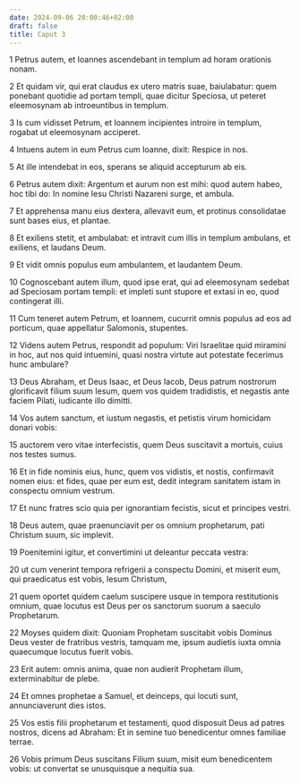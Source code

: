 ```yaml
---
date: 2024-09-06 20:00:46+02:00
draft: false
title: Caput 3
---
```





1 Petrus autem, et Ioannes ascendebant in templum ad horam orationis nonam.

2 Et quidam vir, qui erat claudus ex utero matris suae, baiulabatur: quem ponebant quotidie ad portam templi, quae dicitur Speciosa, ut peteret eleemosynam ab introeuntibus in templum.

3 Is cum vidisset Petrum, et Ioannem incipientes introire in templum, rogabat ut eleemosynam acciperet.

4 Intuens autem in eum Petrus cum Ioanne, dixit: Respice in nos.

5 At ille intendebat in eos, sperans se aliquid accepturum ab eis.

6 Petrus autem dixit: Argentum et aurum non est mihi: quod autem habeo, hoc tibi do: In nomine Iesu Christi Nazareni surge, et ambula.

7 Et apprehensa manu eius dextera, allevavit eum, et protinus consolidatae sunt bases eius, et plantae.

8 Et exiliens stetit, et ambulabat: et intravit cum illis in templum ambulans, et exiliens, et laudans Deum.

9 Et vidit omnis populus eum ambulantem, et laudantem Deum.

10 Cognoscebant autem illum, quod ipse erat, qui ad eleemosynam sedebat ad Speciosam portam templi: et impleti sunt stupore et extasi in eo, quod contingerat illi.

11 Cum teneret autem Petrum, et Ioannem, cucurrit omnis populus ad eos ad porticum, quae appellatur Salomonis, stupentes.

12 Videns autem Petrus, respondit ad populum: Viri Israelitae quid miramini in hoc, aut nos quid intuemini, quasi nostra virtute aut potestate fecerimus hunc ambulare?

13 Deus Abraham, et Deus Isaac, et Deus Iacob, Deus patrum nostrorum glorificavit filium suum Iesum, quem vos quidem tradidistis, et negastis ante faciem Pilati, iudicante illo dimitti.

14 Vos autem sanctum, et iustum negastis, et petistis virum homicidam donari vobis:

15 auctorem vero vitae interfecistis, quem Deus suscitavit a mortuis, cuius nos testes sumus.

16 Et in fide nominis eius, hunc, quem vos vidistis, et nostis, confirmavit nomen eius: et fides, quae per eum est, dedit integram sanitatem istam in conspectu omnium vestrum.

17 Et nunc fratres scio quia per ignorantiam fecistis, sicut et principes vestri.

18 Deus autem, quae praenunciavit per os omnium prophetarum, pati Christum suum, sic implevit.

19 Poenitemini igitur, et convertimini ut deleantur peccata vestra:

20 ut cum venerint tempora refrigerii a conspectu Domini, et miserit eum, qui praedicatus est vobis, Iesum Christum,

21 quem oportet quidem caelum suscipere usque in tempora restitutionis omnium, quae locutus est Deus per os sanctorum suorum a saeculo Prophetarum.

22 Moyses quidem dixit: Quoniam Prophetam suscitabit vobis Dominus Deus vester de fratribus vestris, tamquam me, ipsum audietis iuxta omnia quaecumque locutus fuerit vobis.

23 Erit autem: omnis anima, quae non audierit Prophetam illum, exterminabitur de plebe.

24 Et omnes prophetae a Samuel, et deinceps, qui locuti sunt, annunciaverunt dies istos.

25 Vos estis filii prophetarum et testamenti, quod disposuit Deus ad patres nostros, dicens ad Abraham: Et in semine tuo benedicentur omnes familiae terrae.

26 Vobis primum Deus suscitans Filium suum, misit eum benedicentem vobis: ut convertat se unusquisque a nequitia sua.


